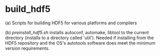 # build_hdf5

(a) Scripts for building HDF5 for various platforms and compilers

(b) *preinstall_hdf5.sh* installs autoconf, automake, libtool to the current directory (installs to a directory called 'util'). 
    Needed if installing from the HDF5 repository and the OS's autotools software does meet the minimum version requirements.
